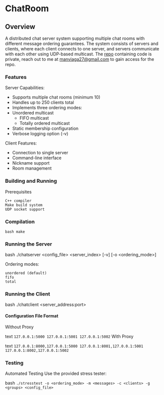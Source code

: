 # ChatRoom

## Overview

A distributed chat server system supporting multiple chat rooms with different message ordering guarantees. The system consists of servers and clients, where each client connects to one server, and servers communicate with each other using UDP-based multicast. The [repo](https://github.com/CIS5550/24sp-CIS5050-manvi27/tree/main/HW3) containing code is private, reach out to me at manviaga27@gmail.com to gain access for the repo.

### Features

Server Capabilities:

- Supports multiple chat rooms (minimum 10)
- Handles up to 250 clients total
- Implements three ordering modes:
- Unordered multicast
  - FIFO multicast
  - Totally ordered multicast
- Static membership configuration
- Verbose logging option (-v)

Client Features:

- Connection to single server
- Command-line interface
- Nickname support
- Room management


### Building and Running

Prerequisites

    C++ compiler
    Make build system
    UDP socket support

### Compilation

`
bash
make
`

### Running the Server

bash
./chatserver <config_file> <server_index> [-v] [-o <ordering_mode>]

Ordering modes:

    unordered (default)
    fifo
    total

### Running the Client

bash
./chatclient <server_address:port>

#### Configuration File Format
Without Proxy

text
`
127.0.0.1:5000
127.0.0.1:5001
127.0.0.1:5002
`
With Proxy

text
`
127.0.0.1:8000,127.0.0.1:5000
127.0.0.1:8001,127.0.0.1:5001
127.0.0.1:8002,127.0.0.1:5002
`
### Testing

Automated Testing
Use the provided stress tester:

bash
`
./stresstest -o <ordering_mode> -m <messages> -c <clients> -g <groups> <config_file>
`
